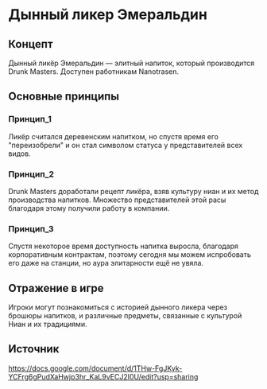 # Дынный ликер Эмеральдин

## Концепт
Дынный ликёр Эмеральдин — элитный напиток, который производится Drunk Masters. Доступен работникам Nanotrasen.

## Основные принципы

### Принцип_1
Ликёр считался деревенским напитком, но спустя время его "переизобрели" и он стал символом статуса у представителей всех видов.

### Принцип_2
Drunk Masters доработали рецепт ликёра, взяв культуру ниан и их метод производства напитков. Множество представителей этой расы благодаря этому получили работу в компании.

### Принцип_3
Спустя некоторое время доступность напитка выросла, благодаря корпоративным контрактам, поэтому сегодня мы можем испробовать его даже на станции, но аура элитарности ещё не увяла.

## Отражение в игре
Игроки могут познакомиться с историей дынного ликера через брошюры напитков, и различные предметы, связанные с культурой Ниан и их традициями.

## Источник
https://docs.google.com/document/d/1THw-FgJKyk-YCFrg6gPudXaHwjp3hr_KaL9vECJ2I0U/edit?usp=sharing
